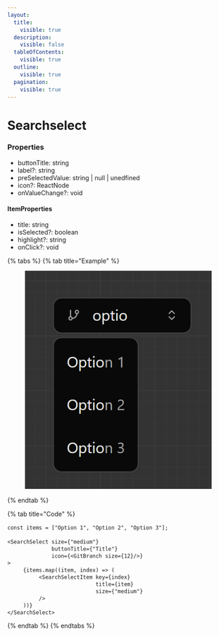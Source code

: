 ```yaml
---
layout:
  title:
    visible: true
  description:
    visible: false
  tableOfContents:
    visible: true
  outline:
    visible: true
  pagination:
    visible: true
---
```


# Searchselect

### Properties

* buttonTitle: string
* label?: string
* preSelectedValue: string | null | unedfined
* icon?: ReactNode
* onValueChange?: void

#### ItemProperties

* title: string
* isSelected?: boolean
* highlight?: string
* onClick?: void



{% tabs %}
{% tab title="Example" %}
<figure><img src="../.gitbook/assets/image (2) (1).png" alt=""><figcaption></figcaption></figure>
{% endtab %}

{% tab title="Code" %}
```tsx
const items = ["Option 1", "Option 2", "Option 3"];

<SearchSelect size={"medium"}
              buttonTitle={"Title"}
              icon={<GitBranch size={12}/>}
>
     {items.map((item, index) => (
          <SearchSelectItem key={index}
                            title={item}
                            size={"medium"}
          />
     ))}
</SearchSelect>
```
{% endtab %}
{% endtabs %}
